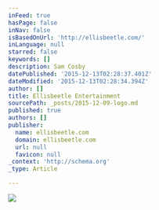 ```yaml
---
inFeed: true
hasPage: false
inNav: false
isBasedOnUrl: 'http://ellisbeetle.com/'
inLanguage: null
starred: false
keywords: []
description: Sam Cosby
datePublished: '2015-12-13T02:28:37.401Z'
dateModified: '2015-12-13T02:28:34.394Z'
author: []
title: Ellisbeetle Entertainment
sourcePath: _posts/2015-12-09-logo.md
published: true
authors: []
publisher:
  name: ellisbeetle.com
  domain: ellisbeetle.com
  url: null
  favicon: null
_context: 'http://schema.org'
_type: Article

---
```

![](https://the-grid-user-content.s3-us-west-2.amazonaws.com/8e9545df-e1ea-4a7e-b3ef-5b8bb28666d8.png)